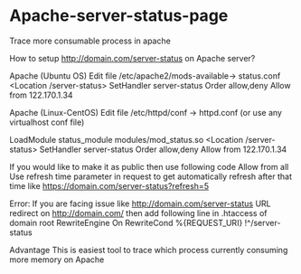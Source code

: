 # Apache-server-status-page
Trace more consumable process in apache

How to setup http://domain.com/server-status on Apache server?

Apache (Ubuntu OS)
Edit file /etc/apache2/mods-available-> status.conf
<Location /server-status>
        SetHandler server-status
        Order allow,deny
        Allow from 122.170.1.34
</Location>

Apache (Linux-CentOS)
Edit file /etc/httpd/conf -> httpd.conf (or use any virtualhost conf file)

LoadModule status_module modules/mod_status.so 
<Location /server-status> 
    SetHandler server-status 
    Order allow,deny 
    Allow from 122.170.1.34
</Location>     

If you would like to make it as public then use following code
Allow from all 
Use refresh time parameter in request to get automatically refresh after that time like https://domain.com/server-status?refresh=5

Error:
If you are facing issue like http://domain.com/server-status URL redirect on http://domain.com/ then add following line in .htaccess of domain root
RewriteEngine On
RewriteCond %{REQUEST_URI} !^/server-status

Advantage
This is easiest tool to trace which process currently consuming more memory on Apache
